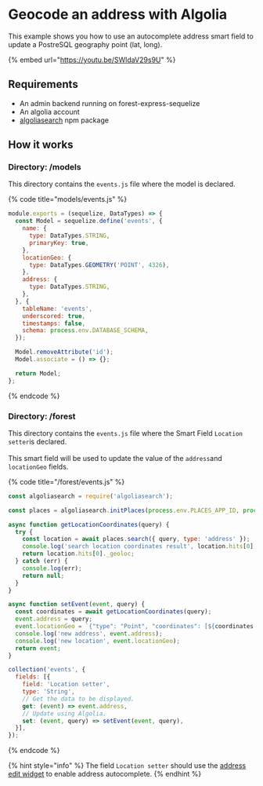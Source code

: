 # Geocode an address with Algolia



This example shows you how to use an autocomplete address smart field to update a PostreSQL geography point (lat, long).

{% embed url="https://youtu.be/SWldaV29s9U" %}

## Requirements

* An admin backend running on forest-express-sequelize
* An algolia account
* [algoliasearch](https://www.npmjs.com/package/algoliasearch) npm package

## How it works

### Directory: /models

This directory contains the `events.js` file where the model is declared.

{% code title="models/events.js" %}
```javascript
module.exports = (sequelize, DataTypes) => {
  const Model = sequelize.define('events', {
    name: {
      type: DataTypes.STRING,
      primaryKey: true,
    },
    locationGeo: {
      type: DataTypes.GEOMETRY('POINT', 4326),
    },
    address: {
      type: DataTypes.STRING,
    },
  }, {
    tableName: 'events',
    underscored: true,
    timestamps: false,
    schema: process.env.DATABASE_SCHEMA,
  });

  Model.removeAttribute('id');
  Model.associate = () => {};

  return Model;
};
```
{% endcode %}

### Directory: /forest

This directory contains the `events.js` file where the Smart Field `Location setter`is declared.\
\
This smart field will be used to update the value of the `address`and `locationGeo` fields.

{% code title="/forest/events.js" %}
```javascript
const algoliasearch = require('algoliasearch');

const places = algoliasearch.initPlaces(process.env.PLACES_APP_ID, process.env.PLACES_API_KEY);

async function getLocationCoordinates(query) {
  try {
    const location = await places.search({ query, type: 'address' });
    console.log('search location coordinates result', location.hits[0]._geoloc);
    return location.hits[0]._geoloc;
  } catch (err) {
    console.log(err);
    return null;
  }
}

async function setEvent(event, query) {
  const coordinates = await getLocationCoordinates(query);
  event.address = query;
  event.locationGeo = `{"type": "Point", "coordinates": [${coordinates.lat}, ${coordinates.lng}]}`;
  console.log('new address', event.address);
  console.log('new location', event.locationGeo);
  return event;
}

collection('events', {
  fields: [{
    field: 'Location setter',
    type: 'String',
    // Get the data to be displayed.
    get: (event) => event.address,
    // Update using Algolia.
    set: (event, query) => setEvent(event, query),
  }],
});
```
{% endcode %}

{% hint style="info" %}
The field `Location setter` should use the [address edit widget](https://docs.forestadmin.com/user-guide/collections/customize-your-fields/edit-widgets#address) to enable address autocomplete.
{% endhint %}

